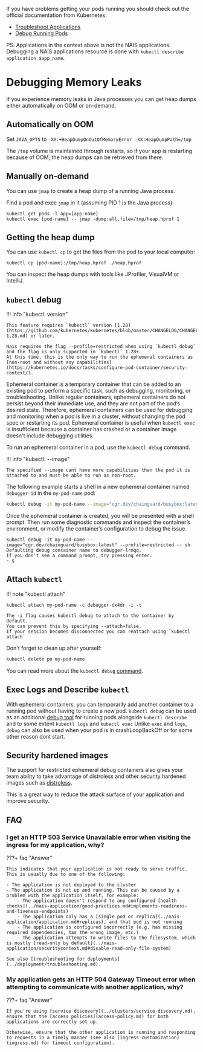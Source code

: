 If you have problems getting your pods running you should check out the official documentation from Kubernetes:

- [Troubleshoot Applications](https://kubernetes.io/docs/tasks/debug-application-cluster/debug-application/)
- [Debug Running Pods](https://kubernetes.io/docs/tasks/debug-application-cluster/debug-running-pod/)


PS: Applications in the context above is not the NAIS applications.
Debugging a NAIS applications resource is done with `kubectl describe application $app_name`.

# Debugging Memory Leaks

If you experience memory leaks in Java processes you can get heap dumps either automatically on OOM or on-demand.

## Automatically on OOM

Set `JAVA_OPTS` to `-XX:+HeapDumpOnOutOfMemoryError -XX:HeapDumpPath=/tmp`

The `/tmp` volume is maintained through restarts, so if your app is restarting because of OOM, the heap dumps can be retrieved from there.

## Manually on-demand

You can use `jmap` to create a heap dump of a running Java process.

Find a pod and exec `jmap` in it (assuming PID 1 is the Java process):
```
kubectl get pods -l app=[app-name]
kubectl exec [pod-name] -- jmap -dump:all,file=/tmp/heap.hprof 1
```

## Getting the heap dump

You can use `kubectl cp` to get the files from the pod to your local computer:

```
kubectl cp [pod-name]:/tmp/heap.hprof ./heap.hprof
```

You can inspect the heap dumps with tools like JProfiler, VisualVM or IntelliJ.

## `kubectl` debug

!!! info "kubectl: version"
    
    This feature requires `kubectl` version [1.28](https://github.com/kubernetes/kubernetes/blob/master/CHANGELOG/CHANGELOG-1.28.md) or later.

    Nais requires the flag --profile=restricted when using `kubectl debug` and the flag is only supported in `kubectl` 1.28+. 
    At this time, this is the only way to run the ephemeral containers as [non-root and without any capabilities](https://kubernetes.io/docs/tasks/configure-pod-container/security-context/).

Ephemeral container is a temporary container that can be added to an existing pod to perform a specific task, such as
debugging, monitoring, or troubleshooting. Unlike regular containers, ephemeral containers do not persist beyond their
immediate use, and they are not part of the pod’s desired state. Therefore, ephemeral containers can be used for
debugging and monitoring when a pod is live in a cluster, without changing the pod spec or restarting its pod. Ephemeral
container is useful when `kubectl exec` is insufficient because a container
has crashed or a container image doesn't include debugging utilities.

To run an ephemeral container in a pod, use the `kubectl debug` command.

!!! info "kubectl: --image"

    The specified --image cant have more capabilities than the pod it is attached to and must be able to run as non-root.

The following example starts a shell in a new ephemeral container named `debugger-id` in the `my-pod-name` pod:

```bash
kubectl debug -it my-pod-name --image="cgr.dev/chainguard/busybox:latest" --profile=restricted -- sh
```

Once the ephemeral container is created, you will be presented with a shell prompt. Then run some diagnostic commands
and inspect the container’s environment, or modify the container’s configuration to debug the issue.

```text
kubectl debug -it my-pod-name --image="cgr.dev/chainguard/busybox:latest" --profile=restricted -- sh
Defaulting debug container name to debugger-lrmqq.
If you don't see a command prompt, try pressing enter.
~ $ 
```

## Attach `kubectl`

!!! note "kubectl attach"

    kubectl attach my-pod-name -c debugger-dx4dr -i -t

    The -i flag causes kubectl debug to attach to the container by default.
    You can prevent this by specifying --attach=false.
    If your session becomes disconnected you can reattach using `kubectl attach`

Don't forget to clean up after yourself:

```bash
kubectl delete po my-pod-name
```

You can read more about
the `kubectl debug` [command](https://kubernetes.io/docs/tasks/debug-application-cluster/debug-running-pod/#ephemeral-container).

## Exec Logs and Describe `kubectl`

With ephemeral containers, you can temporarily add another container to a running pod without having to create a new pod.
`kubectl debug` can be used as an additional [debug tool](https://kubernetes.io/docs/tasks/debug/debug-application/debug-running-pod/)
for running pods alongside `kubectl describe` and to some extent `kubectl logs` and `kubectl exec`
Unlike `exec` and `logs`, `debug` can also be used when your pod is in crashLoopBackOff or for some other reason dont start.

## Security hardened images

The support for restricted ephemeral debug containers also gives your team ability to take advantage of distroless and
other security hardened images such as [distroless](https://github.com/GoogleContainerTools/distroless).

This is a great way to reduce the attack surface of your application and improve security.

## FAQ

### I get an HTTP 503 Service Unavailable error when visiting the ingress for my application, why?

???+ faq "Answer"

    This indicates that your application is not ready to serve traffic. This is usually due to one of the following:
    
    - The application is not deployed to the cluster
    - The application is not up and running. This can be caused by a problem with the application itself, for example:
        - The application doesn't respond to any configured [health checks](../nais-application/good-practices.md#implements-readiness-and-liveness-endpoints)
        - The application only has a [single pod or replica](../nais-application/application.md#replicas), and that pod is not running
        - The application is configured incorrectly (e.g. has missing required dependencies, has the wrong image, etc.)
        - The application attempts to write files to the filesystem, which is mostly [read-only by default](../nais-application/securitycontext.md#disable-read-only-file-system)

    See also [troubleshooting for deployments](../deployment/troubleshooting.md).

### My application gets an HTTP 504 Gateway Timeout error when attempting to communicate with another application, why?

???+ faq "Answer"

    If you're using [service discovery](../clusters/service-discovery.md), ensure that the [access policies](access-policy.md) for both applications are correctly set up.
    
    Otherwise, ensure that the other application is running and responding to requests in a timely manner (see also [ingress customization](ingress.md) for timeout configuration).

